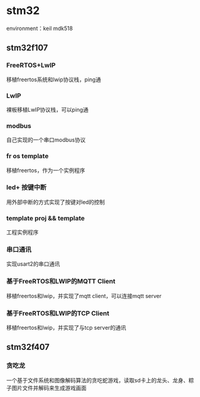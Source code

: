 # stm32

environment：keil mdk518

## stm32f107
### FreeRTOS+LwIP
移植freertos系统和lwip协议栈，ping通

### LwIP
裸板移植LwIP协议栈，可以ping通

### modbus
自己实现的一个串口modbus协议

### fr os template
移植freertos，作为一个实例程序

### led+ 按键中断
用外部中断的方式实现了按键对led的控制

### template proj && template
工程实例程序

### 串口通讯
实现usart2的串口通讯

### 基于FreeRTOS和LWIP的MQTT Client
移植freertos和lwip，并实现了mqtt client，可以连接mqtt server

### 基于FreeRTOS和LWIP的TCP Client
移植freertos和lwip，并实现了与tcp server的通讯

## stm32f407
### 贪吃龙
一个基于文件系统和图像解码算法的贪吃蛇游戏，读取sd卡上的龙头、龙身、粽子图片文件并解码来生成游戏画面



